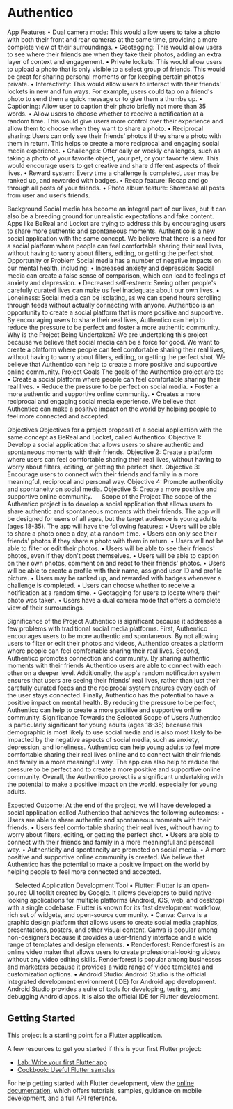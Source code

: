# Authentico

App Features
•	Dual camera mode: This would allow users to take a photo with both their front and rear cameras at the same time, providing a more complete view of their surroundings.
•	Geotagging: This would allow users to see where their friends are when they take their photos, adding an extra layer of context and engagement.
•	Private lockets: This would allow users to upload a photo that is only visible to a select group of friends. This would be great for sharing personal moments or for keeping certain photos private.
•	Interactivity: This would allow users to interact with their friends' lockets in new and fun ways. For example, users could tap on a friend's photo to send them a quick message or to give them a thumbs up.
•	Captioning: Allow user to caption their photo briefly not more than 35 words.
•	Allow users to choose whether to receive a notification at a random time. This would give users more control over their experience and allow them to choose when they want to share a photo.
•	Reciprocal sharing: Users can only see their friends' photos if they share a photo with them in return. This helps to create a more reciprocal and engaging social media experience.
•	Challenges: Offer daily or weekly challenges, such as taking a photo of your favorite object, your pet, or your favorite view. This would encourage users to get creative and share different aspects of their lives.
•	Reward system: Every time a challenge is completed, user may be ranked up, and rewarded with badges.
•	Recap feature: Recap and go through all posts of your friends.
•	Photo album feature: Showcase all posts from user and user’s friends.






Background
Social media has become an integral part of our lives, but it can also be a breeding ground for unrealistic expectations and fake content. Apps like BeReal and Locket are trying to address this by encouraging users to share more authentic and spontaneous moments.
Authentico is a new social application with the same concept. We believe that there is a need for a social platform where people can feel comfortable sharing their real lives, without having to worry about filters, editing, or getting the perfect shot.
Opportunity or Problem
Social media has a number of negative impacts on our mental health, including:
•	Increased anxiety and depression: Social media can create a false sense of comparison, which can lead to feelings of anxiety and depression.
•	Decreased self-esteem: Seeing other people's carefully curated lives can make us feel inadequate about our own lives.
•	Loneliness: Social media can be isolating, as we can spend hours scrolling through feeds without actually connecting with anyone.
Authentico is an opportunity to create a social platform that is more positive and supportive. By encouraging users to share their real lives, Authentico can help to reduce the pressure to be perfect and foster a more authentic community.
Why is the Project Being Undertaken?
We are undertaking this project because we believe that social media can be a force for good. We want to create a platform where people can feel comfortable sharing their real lives, without having to worry about filters, editing, or getting the perfect shot. We believe that Authentico can help to create a more positive and supportive online community.
Project Goals
The goals of the Authentico project are to:
•	Create a social platform where people can feel comfortable sharing their real lives.
•	Reduce the pressure to be perfect on social media.
•	Foster a more authentic and supportive online community. 
•	Creates a more reciprocal and engaging social media experience.
We believe that Authentico can make a positive impact on the world by helping people to feel more connected and accepted.

Objectives
Objectives for a project proposal of a social application with the same concept as BeReal and Locket, called Authentico:
Objective 1: Develop a social application that allows users to share authentic and spontaneous moments with their friends.
Objective 2: Create a platform where users can feel comfortable sharing their real lives, without having to worry about filters, editing, or getting the perfect shot.
Objective 3: Encourage users to connect with their friends and family in a more meaningful, reciprocal and personal way.
Objective 4: Promote authenticity and spontaneity on social media.
Objective 5: Create a more positive and supportive online community.
 
Scope of the Project
The scope of the Authentico project is to develop a social application that allows users to share authentic and spontaneous moments with their friends. The app will be designed for users of all ages, but the target audience is young adults (ages 18-35).
The app will have the following features:
•	Users will be able to share a photo once a day, at a random time.
•	Users can only see their friends' photos if they share a photo with them in return.
•	Users will not be able to filter or edit their photos.
•	Users will be able to see their friends' photos, even if they don't post themselves.
•	Users will be able to caption on their own photos, comment on and react to their friends' photos.
•	Users will be able to create a profile with their name, assigned user ID and profile picture.
•	Users may be ranked up, and rewarded with badges whenever a challenge is completed.
•	Users can choose whether to receive a notification at a random time. 
•	Geotagging for users to locate where their photo was taken.
•	Users have a dual camera mode that offers a complete view of their surroundings.

Significance of the Project
Authentico is significant because it addresses a few problems with traditional social media platforms. First, Authentico encourages users to be more authentic and spontaneous. By not allowing users to filter or edit their photos and videos, Authentico creates a platform where people can feel comfortable sharing their real lives.
Second, Authentico promotes connection and community. By sharing authentic moments with their friends Authentico users are able to connect with each other on a deeper level. Additionally, the app's random notification system ensures that users are seeing their friends' real lives, rather than just their carefully curated feeds and the reciprocal system ensures every each of the user stays connected.
Finally, Authentico has the potential to have a positive impact on mental health. By reducing the pressure to be perfect, Authentico can help to create a more positive and supportive online community.
Significance Towards the Selected Scope of Users
Authentico is particularly significant for young adults (ages 18-35) because this demographic is most likely to use social media and is also most likely to be impacted by the negative aspects of social media, such as anxiety, depression, and loneliness.
Authentico can help young adults to feel more comfortable sharing their real lives online and to connect with their friends and family in a more meaningful way. The app can also help to reduce the pressure to be perfect and to create a more positive and supportive online community.
Overall, the Authentico project is a significant undertaking with the potential to make a positive impact on the world, especially for young adults.

Expected Outcome:
At the end of the project, we will have developed a social application called Authentico that achieves the following outcomes:
•	Users are able to share authentic and spontaneous moments with their friends.
•	Users feel comfortable sharing their real lives, without having to worry about filters, editing, or getting the perfect shot.
•	Users are able to connect with their friends and family in a more meaningful and personal way.
•	Authenticity and spontaneity are promoted on social media.
•	A more positive and supportive online community is created.
We believe that Authentico has the potential to make a positive impact on the world by helping people to feel more connected and accepted.

 
Selected Application Development Tool
•	Flutter: Flutter is an open-source UI toolkit created by Google. It allows developers to build native-looking applications for multiple platforms (Android, iOS, web, and desktop) with a single codebase. Flutter is known for its fast development workflow, rich set of widgets, and open-source community.
•	Canva: Canva is a graphic design platform that allows users to create social media graphics, presentations, posters, and other visual content. Canva is popular among non-designers because it provides a user-friendly interface and a wide range of templates and design elements.
•	Renderforest: Renderforest is an online video maker that allows users to create professional-looking videos without any video editing skills. Renderforest is popular among businesses and marketers because it provides a wide range of video templates and customization options.
•	Android Studio: Android Studio is the official integrated development environment (IDE) for Android app development. Android Studio provides a suite of tools for developing, testing, and debugging Android apps. It is also the official IDE for Flutter development.


## Getting Started

This project is a starting point for a Flutter application.

A few resources to get you started if this is your first Flutter project:

- [Lab: Write your first Flutter app](https://docs.flutter.dev/get-started/codelab)
- [Cookbook: Useful Flutter samples](https://docs.flutter.dev/cookbook)

For help getting started with Flutter development, view the
[online documentation](https://docs.flutter.dev/), which offers tutorials,
samples, guidance on mobile development, and a full API reference.
